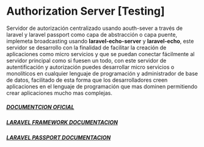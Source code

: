 # Authorization Server [Testing]
Servidor de autorización centralizado usando aouth-sever a través de laravel y laravel passport como capa de abstracción o capa puente, implemeta broadcasting usando **laravel-echo-server** y **laravel-echo**, este servidor se desarrollo con la finalidad de facilitar la creación de aplicaciones como micro servicios y que se puedan conectar fácilmente al servidor principal como si fuesen un todo, con este servidor de autentificación y autorización puedes desarrollar micro servicios o monolíticos en cualquier lenguaje de programación y administrador de base de datos, facilitado de esta forma que los desarrolladores creen aplicaciones en el lenguaje de programación que mas dominen permitiendo crear aplicaciones mucho mas complejas. 

##### [DOCUMENTCION OFICIAL](https://gitlab.com/elyerr/outh2-passport-server/-/wikis/home)
##### [LARAVEL FRAMEWORK DOCUMENTACION](https://laravel.com/docs/10.x)
##### [LARAVEL PASSPORT DOCUMENTACION](https://laravel.com/docs/10.x/passport)
